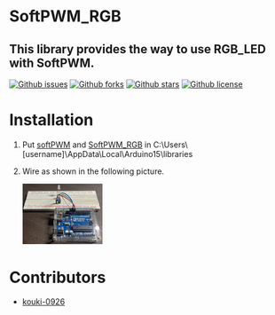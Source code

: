# SoftPWM_RGB
## This library provides the way to use RGB_LED with SoftPWM.

[![Github issues](https://img.shields.io/github/issues/kouki-0926/SoftPWM_RGB)](https://github.com/kouki-0926/SoftPWM_RGB/issues)
[![Github forks](https://img.shields.io/github/forks/kouki-0926/SoftPWM_RGB)](https://github.com/kouki-0926/SoftPWM_RGB/network/members)
[![Github stars](https://img.shields.io/github/stars/kouki-0926/SoftPWM_RGB)](https://github.com/kouki-0926/SoftPWM_RGB/stargazers)
[![Github license](https://img.shields.io/github/license/kouki-0926/SoftPWM_RGB)](https://github.com/kouki-0926/SoftPWM_RGB/)

# Installation
1. Put [softPWM](https://github.com/bhagman/SoftPWM) and [SoftPWM_RGB](https://github.com/kouki-0926/SoftPWM_RGB) in C:\Users\\[username]\AppData\Local\Arduino15\libraries
1. Wire as shown in the following picture.

   <img style="width: 30%" src="arduino.jpg">

# Contributors
- [kouki-0926](https://github.com/kouki-0926)